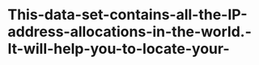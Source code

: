# This-data-set-contains-all-the-IP-address-allocations-in-the-world.-It-will-help-you-to-locate-your-